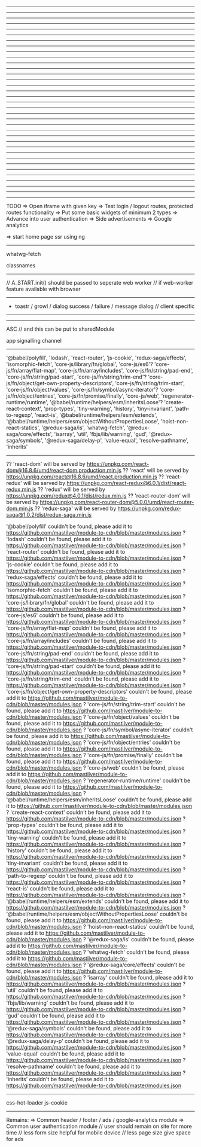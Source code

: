 


-------------------------------------------------



-------------------------------------------------



-------------------------------------------------



-------------------------------------------------



-------------------------------------------------



-------------------------------------------------



-------------------------------------------------



-------------------------------------------------



-------------------------------------------------



-------------------------------------------------



-------------------------------------------------



-------------------------------------------------



-------------------------------------------------



-------------------------------------------------



-------------------------------------------------



-------------------------------------------------



-------------------------------------------------



-------------------------------------------------



-------------------------------------------------



-------------------------------------------------



-------------------------------------------------



-------------------------------------------------



-------------------------------------------------



-------------------------------------------------



-------------------------------------------------



-------------------------------------------------



-------------------------------------------------



-------------------------------------------------



-------------------------------------------------



-------------------------------------------------



-------------------------------------------------



-------------------------------------------------



-------------------------------------------------



-------------------------------------------------



-------------------------------------------------

TODO
  =>  Open iframe with given key
  =>  Test login / logout routes, protected routes functionality
  =>  Put some basic widgets of minimum 2 types
  =>  Advance into user authentication
  =>  Side advertisements
  =>  Google analytics

  =>  start home page ssr using ng

-------------------------------------------------

whatwg-fetch
  <script src="https://cdn.jsdelivr.net/npm/whatwg-fetch@3.0.0/dist/fetch.umd.min.js"></script>

classnames
  <script src="https://cdnjs.cloudflare.com/ajax/libs/classnames/2.2.6/index.min.js" integrity="sha256-F62ndp/nGwAANIGnIBg5zfQcb3cRpzGwVAWlH3pZzpk=" crossorigin="anonymous"></script>

-------------------------------------------------

// A_START.init() should be passed to seperate web worker
  // if web-worker feature available with browser

-------------------------------------------------

- toastr / growl / dialog success / failure / message dialog    // client specific
  
-------------------------------------------------
    
<script type="text/javascript">
  var clientMsgNumber = 1;
  var socketOpen = false;
  function WebSocketTest() {
    if ("WebSocket" in window) {
      console.log("WebSocket is supported by your Browser!");
      // Let us open a web socket
      var ws = new WebSocket("ws://localhost:3010/");
      ws.onopen = function () {
        // Web Socket is connected, send data using send()
        socketOpen = true;
        ws.send("Message to server from client " + clientMsgNumber++);
        console.log("Message is sent...");
      };
      ws.onmessage = function (evt) {
        var received_msg = evt.data;
        console.log(received_msg);
        setTimeout(function () {
          if(socketOpen) 
            ws.send("Message to server from client " + clientMsgNumber++);
        }, 2000)
      };
      ws.onclose = function () {
        // websocket is closed.
        socketOpen = false;
        console.log("Connection is closed...");
      };
    } else {
      // The browser doesn't support WebSocket
      console.log("WebSocket NOT supported by your Browser!");
    }
  }
  setTimeout(function () {
    WebSocketTest()
  }, 1000)
</script>

-------------------------------------------------

ASC // and this can be put to sharedModule

app signalling channel

-------------------------------------------------

'@babel/polyfill', 'lodash', 'react-router', 'js-cookie', 'redux-saga/effects', 'isomorphic-fetch', 'core-js/library/fn/global', 'core-js/es6'? 'core-js/fn/array/flat-map', 'core-js/fn/array/includes', 'core-js/fn/string/pad-end', 'core-js/fn/string/pad-start', 'core-js/fn/string/trim-end'? 'core-js/fn/object/get-own-property-descriptors', 'core-js/fn/string/trim-start', 'core-js/fn/object/values', 'core-js/fn/symbol/async-iterator'? 'core-js/fn/object/entries', 'core-js/fn/promise/finally', 'core-js/web', 'regenerator-runtime/runtime', '@babel/runtime/helpers/esm/inheritsLoose'? 'create-react-context', 'prop-types', 'tiny-warning', 'history', 'tiny-invariant', 'path-to-regexp', 'react-is', '@babel/runtime/helpers/esm/extends', '@babel/runtime/helpers/esm/objectWithoutPropertiesLoose', 'hoist-non-react-statics', '@redux-saga/is', 'whatwg-fetch', '@redux-saga/core/effects', 'isarray', 'util', 'fbjs/lib/warning', 'gud', '@redux-saga/symbols', '@redux-saga/delay-p', 'value-equal', 'resolve-pathname', 'inherits'

-------------------------------------------------

?? 'react-dom' will be served by https://unpkg.com/react-dom@16.8.6/umd/react-dom.production.min.js
?? 'react' will be served by https://unpkg.com/react@16.8.6/umd/react.production.min.js
?? 'react-redux' will be served by https://unpkg.com/react-redux@6.0.1/dist/react-redux.min.js
?? 'redux' will be served by https://unpkg.com/redux@4.0.1/dist/redux.min.js
?? 'react-router-dom' will be served by https://unpkg.com/react-router-dom@5.0.0/umd/react-router-dom.min.js
?? 'redux-saga' will be served by https://unpkg.com/redux-saga@1.0.2/dist/redux-saga.min.js

'@babel/polyfill' couldn't be found, please add it to https://github.com/mastilver/module-to-cdn/blob/master/modules.json
? 'lodash' couldn't be found, please add it to https://github.com/mastilver/module-to-cdn/blob/master/modules.json
? 'react-router' couldn't be found, please add it to https://github.com/mastilver/module-to-cdn/blob/master/modules.json
? 'js-cookie' couldn't be found, please add it to https://github.com/mastilver/module-to-cdn/blob/master/modules.json
? 'redux-saga/effects' couldn't be found, please add it to https://github.com/mastilver/module-to-cdn/blob/master/modules.json
? 'isomorphic-fetch' couldn't be found, please add it to https://github.com/mastilver/module-to-cdn/blob/master/modules.json
? 'core-js/library/fn/global' couldn't be found, please add it to https://github.com/mastilver/module-to-cdn/blob/master/modules.json
? 'core-js/es6' couldn't be found, please add it to https://github.com/mastilver/module-to-cdn/blob/master/modules.json
? 'core-js/fn/array/flat-map' couldn't be found, please add it to https://github.com/mastilver/module-to-cdn/blob/master/modules.json
? 'core-js/fn/array/includes' couldn't be found, please add it to https://github.com/mastilver/module-to-cdn/blob/master/modules.json
? 'core-js/fn/string/pad-end' couldn't be found, please add it to https://github.com/mastilver/module-to-cdn/blob/master/modules.json
? 'core-js/fn/string/pad-start' couldn't be found, please add it to https://github.com/mastilver/module-to-cdn/blob/master/modules.json
? 'core-js/fn/string/trim-end' couldn't be found, please add it to https://github.com/mastilver/module-to-cdn/blob/master/modules.json
? 'core-js/fn/object/get-own-property-descriptors' couldn't be found, please add it to https://github.com/mastilver/module-to-cdn/blob/master/modules.json
? 'core-js/fn/string/trim-start' couldn't be found, please add it to https://github.com/mastilver/module-to-cdn/blob/master/modules.json
? 'core-js/fn/object/values' couldn't be found, please add it to https://github.com/mastilver/module-to-cdn/blob/master/modules.json
? 'core-js/fn/symbol/async-iterator' couldn't be found, please add it to https://github.com/mastilver/module-to-cdn/blob/master/modules.json
? 'core-js/fn/object/entries' couldn't be found, please add it to https://github.com/mastilver/module-to-cdn/blob/master/modules.json
? 'core-js/fn/promise/finally' couldn't be found, please add it to https://github.com/mastilver/module-to-cdn/blob/master/modules.json
? 'core-js/web' couldn't be found, please add it to https://github.com/mastilver/module-to-cdn/blob/master/modules.json
? 'regenerator-runtime/runtime' couldn't be found, please add it to https://github.com/mastilver/module-to-cdn/blob/master/modules.json
? '@babel/runtime/helpers/esm/inheritsLoose' couldn't be found, please add it to https://github.com/mastilver/module-to-cdn/blob/master/modules.json
? 'create-react-context' couldn't be found, please add it to https://github.com/mastilver/module-to-cdn/blob/master/modules.json
? 'prop-types' couldn't be found, please add it to https://github.com/mastilver/module-to-cdn/blob/master/modules.json
? 'tiny-warning' couldn't be found, please add it to https://github.com/mastilver/module-to-cdn/blob/master/modules.json
? 'history' couldn't be found, please add it to https://github.com/mastilver/module-to-cdn/blob/master/modules.json
? 'tiny-invariant' couldn't be found, please add it to https://github.com/mastilver/module-to-cdn/blob/master/modules.json
? 'path-to-regexp' couldn't be found, please add it to https://github.com/mastilver/module-to-cdn/blob/master/modules.json
? 'react-is' couldn't be found, please add it to https://github.com/mastilver/module-to-cdn/blob/master/modules.json
? '@babel/runtime/helpers/esm/extends' couldn't be found, please add it to https://github.com/mastilver/module-to-cdn/blob/master/modules.json
? '@babel/runtime/helpers/esm/objectWithoutPropertiesLoose' couldn't be found, please add it to https://github.com/mastilver/module-to-cdn/blob/master/modules.json
? 'hoist-non-react-statics' couldn't be found, please add it to https://github.com/mastilver/module-to-cdn/blob/master/modules.json
? '@redux-saga/is' couldn't be found, please add it to https://github.com/mastilver/module-to-cdn/blob/master/modules.json
? 'whatwg-fetch' couldn't be found, please add it to https://github.com/mastilver/module-to-cdn/blob/master/modules.json
? '@redux-saga/core/effects' couldn't be found, please add it to https://github.com/mastilver/module-to-cdn/blob/master/modules.json
? 'isarray' couldn't be found, please add it to https://github.com/mastilver/module-to-cdn/blob/master/modules.json
? 'util' couldn't be found, please add it to https://github.com/mastilver/module-to-cdn/blob/master/modules.json
? 'fbjs/lib/warning' couldn't be found, please add it to https://github.com/mastilver/module-to-cdn/blob/master/modules.json
? 'gud' couldn't be found, please add it to https://github.com/mastilver/module-to-cdn/blob/master/modules.json
? '@redux-saga/symbols' couldn't be found, please add it to https://github.com/mastilver/module-to-cdn/blob/master/modules.json
? '@redux-saga/delay-p' couldn't be found, please add it to https://github.com/mastilver/module-to-cdn/blob/master/modules.json
? 'value-equal' couldn't be found, please add it to https://github.com/mastilver/module-to-cdn/blob/master/modules.json
? 'resolve-pathname' couldn't be found, please add it to https://github.com/mastilver/module-to-cdn/blob/master/modules.json
? 'inherits' couldn't be found, please add it to https://github.com/mastilver/module-to-cdn/blob/master/modules.json

-------------------------------------------------

css-hot-loader js-cookie

-------------------------------------------------
Remains: 
	=>  Common header / footer / ads / google-analytics module
  =>  Common user authentication module
    // user should remain on site for more time
    // less form size helpful for mobile device
    // less page size give space for ads